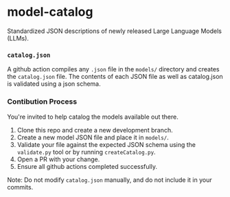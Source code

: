 # model-catalog
Standardized JSON descriptions of newly released Large Language Models (LLMs).

### `catalog.json`

A github action compiles any `.json` file in the `models/` directory and creates the `catalog.json` file.
The contents of each JSON file as well as catalog.json is validated using a json schema.

### Contibution Process

You're invited to help catalog the models available out there.

1. Clone this repo and create a new development branch.
2. Create a new model JSON file and place it in `models/`.
3. Validate your file against the expected JSON schema using the `validate.py` tool or by running `createCatalog.py`.
4. Open a PR with your change.
5. Ensure all github actions completed successfully.

Note: Do not modify `catalog.json` manually, and do not include it in your commits.